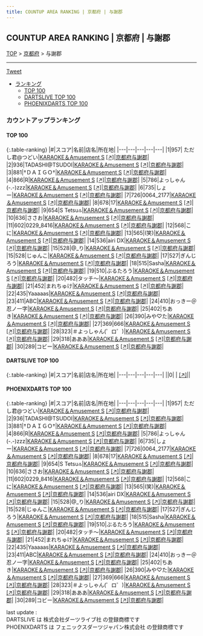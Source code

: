 ```yaml
---
title: COUNTUP AREA RANKING | 京都府 | 与謝郡
---
```

## COUNTUP AREA RANKING | 京都府 | 与謝郡

[TOP](/darts/rank/) > [京都府](/darts/rank/京都府/) > 与謝郡

___

<a href="https://twitter.com/share?ref_src=twsrc%5Etfw" data-text="COUNTUP AREA RANKING | 京都府与謝郡" class="twitter-share-button" data-hashtags="DARTSLIVE,PHOENIXDARTS,darts,ダーツ" data-show-count="false">Tweet</a>

* [ランキング](#カウントアップランキング)
    * [TOP 100](#top-100)
    * [DARTSLIVE TOP 100](#dartslive-top-100)
    * [PHOENIXDARTS TOP 100](#phoenixdarts-top-100)

### カウントアップランキング

#### TOP 100



{:.table-ranking}
|#|スコア|名前|店名|所在地|
|---|---|---|---|---|
|1|957|<span class="rank-name-pd"> ただし君@つどい</span>|<a href="/darts/rank/shops/87180.html">KARAOKE＆Amusement S</a> <a href="https://vs.phoenixdarts.com/jp/shop/shopDetailInfo/s_87180?s_seq=87180">[↗]</a>|<a href="/darts/rank/京都府/与謝郡">京都府与謝郡</a>|
|2|936|<span class="rank-name-pd">TADASHI@TSUDOI</span>|<a href="/darts/rank/shops/87180.html">KARAOKE＆Amusement S</a> <a href="https://vs.phoenixdarts.com/jp/shop/shopDetailInfo/s_87180?s_seq=87180">[↗]</a>|<a href="/darts/rank/京都府/与謝郡">京都府与謝郡</a>|
|3|881|<span class="rank-name-pd">†ＤＡＩＧＯ†</span>|<a href="/darts/rank/shops/87180.html">KARAOKE＆Amusement S</a> <a href="https://vs.phoenixdarts.com/jp/shop/shopDetailInfo/s_87180?s_seq=87180">[↗]</a>|<a href="/darts/rank/京都府/与謝郡">京都府与謝郡</a>|
|4|866|<span class="rank-name-pd">R</span>|<a href="/darts/rank/shops/87180.html">KARAOKE＆Amusement S</a> <a href="https://vs.phoenixdarts.com/jp/shop/shopDetailInfo/s_87180?s_seq=87180">[↗]</a>|<a href="/darts/rank/京都府/与謝郡">京都府与謝郡</a>|
|5|786|<span class="rank-name-pd">よっしゃん(-.-)zzz</span>|<a href="/darts/rank/shops/87180.html">KARAOKE＆Amusement S</a> <a href="https://vs.phoenixdarts.com/jp/shop/shopDetailInfo/s_87180?s_seq=87180">[↗]</a>|<a href="/darts/rank/京都府/与謝郡">京都府与謝郡</a>|
|6|735|<span class="rank-name-pd">しょー</span>|<a href="/darts/rank/shops/87180.html">KARAOKE＆Amusement S</a> <a href="https://vs.phoenixdarts.com/jp/shop/shopDetailInfo/s_87180?s_seq=87180">[↗]</a>|<a href="/darts/rank/京都府/与謝郡">京都府与謝郡</a>|
|7|726|<span class="rank-name-pd">0064_2177</span>|<a href="/darts/rank/shops/87180.html">KARAOKE＆Amusement S</a> <a href="https://vs.phoenixdarts.com/jp/shop/shopDetailInfo/s_87180?s_seq=87180">[↗]</a>|<a href="/darts/rank/京都府/与謝郡">京都府与謝郡</a>|
|8|678|<span class="rank-name-pd">17</span>|<a href="/darts/rank/shops/87180.html">KARAOKE＆Amusement S</a> <a href="https://vs.phoenixdarts.com/jp/shop/shopDetailInfo/s_87180?s_seq=87180">[↗]</a>|<a href="/darts/rank/京都府/与謝郡">京都府与謝郡</a>|
|9|654|<span class="rank-name-pd">S Tetsu🔝</span>|<a href="/darts/rank/shops/87180.html">KARAOKE＆Amusement S</a> <a href="https://vs.phoenixdarts.com/jp/shop/shopDetailInfo/s_87180?s_seq=87180">[↗]</a>|<a href="/darts/rank/京都府/与謝郡">京都府与謝郡</a>|
|10|636|<span class="rank-name-pd">ささお</span>|<a href="/darts/rank/shops/87180.html">KARAOKE＆Amusement S</a> <a href="https://vs.phoenixdarts.com/jp/shop/shopDetailInfo/s_87180?s_seq=87180">[↗]</a>|<a href="/darts/rank/京都府/与謝郡">京都府与謝郡</a>|
|11|602|<span class="rank-name-pd">0229_8416</span>|<a href="/darts/rank/shops/87180.html">KARAOKE＆Amusement S</a> <a href="https://vs.phoenixdarts.com/jp/shop/shopDetailInfo/s_87180?s_seq=87180">[↗]</a>|<a href="/darts/rank/京都府/与謝郡">京都府与謝郡</a>|
|12|568|<span class="rank-name-pd">こに</span>|<a href="/darts/rank/shops/87180.html">KARAOKE＆Amusement S</a> <a href="https://vs.phoenixdarts.com/jp/shop/shopDetailInfo/s_87180?s_seq=87180">[↗]</a>|<a href="/darts/rank/京都府/与謝郡">京都府与謝郡</a>|
|13|565|<span class="rank-name-pd">(笑)</span>|<a href="/darts/rank/shops/87180.html">KARAOKE＆Amusement S</a> <a href="https://vs.phoenixdarts.com/jp/shop/shopDetailInfo/s_87180?s_seq=87180">[↗]</a>|<a href="/darts/rank/京都府/与謝郡">京都府与謝郡</a>|
|14|536|<span class="rank-name-pd">airi DX</span>|<a href="/darts/rank/shops/87180.html">KARAOKE＆Amusement S</a> <a href="https://vs.phoenixdarts.com/jp/shop/shopDetailInfo/s_87180?s_seq=87180">[↗]</a>|<a href="/darts/rank/京都府/与謝郡">京都府与謝郡</a>|
|15|528|<span class="rank-name-pd">@_り</span>|<a href="/darts/rank/shops/87180.html">KARAOKE＆Amusement S</a> <a href="https://vs.phoenixdarts.com/jp/shop/shopDetailInfo/s_87180?s_seq=87180">[↗]</a>|<a href="/darts/rank/京都府/与謝郡">京都府与謝郡</a>|
|15|528|<span class="rank-name-pd">じゅんこ</span>|<a href="/darts/rank/shops/87180.html">KARAOKE＆Amusement S</a> <a href="https://vs.phoenixdarts.com/jp/shop/shopDetailInfo/s_87180?s_seq=87180">[↗]</a>|<a href="/darts/rank/京都府/与謝郡">京都府与謝郡</a>|
|17|527|<span class="rank-name-pd">ぎんじろう</span>|<a href="/darts/rank/shops/87180.html">KARAOKE＆Amusement S</a> <a href="https://vs.phoenixdarts.com/jp/shop/shopDetailInfo/s_87180?s_seq=87180">[↗]</a>|<a href="/darts/rank/京都府/与謝郡">京都府与謝郡</a>|
|18|515|<span class="rank-name-pd">Sasha</span>|<a href="/darts/rank/shops/87180.html">KARAOKE＆Amusement S</a> <a href="https://vs.phoenixdarts.com/jp/shop/shopDetailInfo/s_87180?s_seq=87180">[↗]</a>|<a href="/darts/rank/京都府/与謝郡">京都府与謝郡</a>|
|19|510|<span class="rank-name-pd">ぶるたろう</span>|<a href="/darts/rank/shops/87180.html">KARAOKE＆Amusement S</a> <a href="https://vs.phoenixdarts.com/jp/shop/shopDetailInfo/s_87180?s_seq=87180">[↗]</a>|<a href="/darts/rank/京都府/与謝郡">京都府与謝郡</a>|
|20|482|<span class="rank-name-pd">タッチ～</span>|<a href="/darts/rank/shops/87180.html">KARAOKE＆Amusement S</a> <a href="https://vs.phoenixdarts.com/jp/shop/shopDetailInfo/s_87180?s_seq=87180">[↗]</a>|<a href="/darts/rank/京都府/与謝郡">京都府与謝郡</a>|
|21|452|<span class="rank-name-pd">まれちゅけ</span>|<a href="/darts/rank/shops/87180.html">KARAOKE＆Amusement S</a> <a href="https://vs.phoenixdarts.com/jp/shop/shopDetailInfo/s_87180?s_seq=87180">[↗]</a>|<a href="/darts/rank/京都府/与謝郡">京都府与謝郡</a>|
|22|435|<span class="rank-name-pd">Yaaaaas</span>|<a href="/darts/rank/shops/87180.html">KARAOKE＆Amusement S</a> <a href="https://vs.phoenixdarts.com/jp/shop/shopDetailInfo/s_87180?s_seq=87180">[↗]</a>|<a href="/darts/rank/京都府/与謝郡">京都府与謝郡</a>|
|23|411|<span class="rank-name-pd">ABC</span>|<a href="/darts/rank/shops/87180.html">KARAOKE＆Amusement S</a> <a href="https://vs.phoenixdarts.com/jp/shop/shopDetailInfo/s_87180?s_seq=87180">[↗]</a>|<a href="/darts/rank/京都府/与謝郡">京都府与謝郡</a>|
|24|410|<span class="rank-name-pd">おっきー＠忍ノ一字</span>|<a href="/darts/rank/shops/87180.html">KARAOKE＆Amusement S</a> <a href="https://vs.phoenixdarts.com/jp/shop/shopDetailInfo/s_87180?s_seq=87180">[↗]</a>|<a href="/darts/rank/京都府/与謝郡">京都府与謝郡</a>|
|25|402|<span class="rank-name-pd">ちあき</span>|<a href="/darts/rank/shops/87180.html">KARAOKE＆Amusement S</a> <a href="https://vs.phoenixdarts.com/jp/shop/shopDetailInfo/s_87180?s_seq=87180">[↗]</a>|<a href="/darts/rank/京都府/与謝郡">京都府与謝郡</a>|
|26|390|<span class="rank-name-pd">みや♡た</span>|<a href="/darts/rank/shops/87180.html">KARAOKE＆Amusement S</a> <a href="https://vs.phoenixdarts.com/jp/shop/shopDetailInfo/s_87180?s_seq=87180">[↗]</a>|<a href="/darts/rank/京都府/与謝郡">京都府与謝郡</a>|
|27|369|<span class="rank-name-pd">666</span>|<a href="/darts/rank/shops/87180.html">KARAOKE＆Amusement S</a> <a href="https://vs.phoenixdarts.com/jp/shop/shopDetailInfo/s_87180?s_seq=87180">[↗]</a>|<a href="/darts/rank/京都府/与謝郡">京都府与謝郡</a>|
|28|323|<span class="rank-name-pd">＃よっしゃん(゜ロ゜)</span>|<a href="/darts/rank/shops/87180.html">KARAOKE＆Amusement S</a> <a href="https://vs.phoenixdarts.com/jp/shop/shopDetailInfo/s_87180?s_seq=87180">[↗]</a>|<a href="/darts/rank/京都府/与謝郡">京都府与謝郡</a>|
|29|318|<span class="rank-name-pd">あああ</span>|<a href="/darts/rank/shops/87180.html">KARAOKE＆Amusement S</a> <a href="https://vs.phoenixdarts.com/jp/shop/shopDetailInfo/s_87180?s_seq=87180">[↗]</a>|<a href="/darts/rank/京都府/与謝郡">京都府与謝郡</a>|
|30|289|<span class="rank-name-pd">コビー</span>|<a href="/darts/rank/shops/87180.html">KARAOKE＆Amusement S</a> <a href="https://vs.phoenixdarts.com/jp/shop/shopDetailInfo/s_87180?s_seq=87180">[↗]</a>|<a href="/darts/rank/京都府/与謝郡">京都府与謝郡</a>|


#### DARTSLIVE TOP 100



{:.table-ranking}
|#|スコア|名前|店名|所在地|
|---|---|---|---|---|
||0|<span class="rank-name-dl"> </span>|<a href="/darts/rank/shops/.html"></a> <a href="">[↗]</a>|<a href="/darts/rank//"></a>|


#### PHOENIXDARTS TOP 100



{:.table-ranking}
|#|スコア|名前|店名|所在地|
|---|---|---|---|---|
|1|957|<span class="rank-name-pd"> ただし君@つどい</span>|<a href="/darts/rank/shops/87180.html">KARAOKE＆Amusement S</a> <a href="https://vs.phoenixdarts.com/jp/shop/shopDetailInfo/s_87180?s_seq=87180">[↗]</a>|<a href="/darts/rank/京都府/与謝郡">京都府与謝郡</a>|
|2|936|<span class="rank-name-pd">TADASHI@TSUDOI</span>|<a href="/darts/rank/shops/87180.html">KARAOKE＆Amusement S</a> <a href="https://vs.phoenixdarts.com/jp/shop/shopDetailInfo/s_87180?s_seq=87180">[↗]</a>|<a href="/darts/rank/京都府/与謝郡">京都府与謝郡</a>|
|3|881|<span class="rank-name-pd">†ＤＡＩＧＯ†</span>|<a href="/darts/rank/shops/87180.html">KARAOKE＆Amusement S</a> <a href="https://vs.phoenixdarts.com/jp/shop/shopDetailInfo/s_87180?s_seq=87180">[↗]</a>|<a href="/darts/rank/京都府/与謝郡">京都府与謝郡</a>|
|4|866|<span class="rank-name-pd">R</span>|<a href="/darts/rank/shops/87180.html">KARAOKE＆Amusement S</a> <a href="https://vs.phoenixdarts.com/jp/shop/shopDetailInfo/s_87180?s_seq=87180">[↗]</a>|<a href="/darts/rank/京都府/与謝郡">京都府与謝郡</a>|
|5|786|<span class="rank-name-pd">よっしゃん(-.-)zzz</span>|<a href="/darts/rank/shops/87180.html">KARAOKE＆Amusement S</a> <a href="https://vs.phoenixdarts.com/jp/shop/shopDetailInfo/s_87180?s_seq=87180">[↗]</a>|<a href="/darts/rank/京都府/与謝郡">京都府与謝郡</a>|
|6|735|<span class="rank-name-pd">しょー</span>|<a href="/darts/rank/shops/87180.html">KARAOKE＆Amusement S</a> <a href="https://vs.phoenixdarts.com/jp/shop/shopDetailInfo/s_87180?s_seq=87180">[↗]</a>|<a href="/darts/rank/京都府/与謝郡">京都府与謝郡</a>|
|7|726|<span class="rank-name-pd">0064_2177</span>|<a href="/darts/rank/shops/87180.html">KARAOKE＆Amusement S</a> <a href="https://vs.phoenixdarts.com/jp/shop/shopDetailInfo/s_87180?s_seq=87180">[↗]</a>|<a href="/darts/rank/京都府/与謝郡">京都府与謝郡</a>|
|8|678|<span class="rank-name-pd">17</span>|<a href="/darts/rank/shops/87180.html">KARAOKE＆Amusement S</a> <a href="https://vs.phoenixdarts.com/jp/shop/shopDetailInfo/s_87180?s_seq=87180">[↗]</a>|<a href="/darts/rank/京都府/与謝郡">京都府与謝郡</a>|
|9|654|<span class="rank-name-pd">S Tetsu🔝</span>|<a href="/darts/rank/shops/87180.html">KARAOKE＆Amusement S</a> <a href="https://vs.phoenixdarts.com/jp/shop/shopDetailInfo/s_87180?s_seq=87180">[↗]</a>|<a href="/darts/rank/京都府/与謝郡">京都府与謝郡</a>|
|10|636|<span class="rank-name-pd">ささお</span>|<a href="/darts/rank/shops/87180.html">KARAOKE＆Amusement S</a> <a href="https://vs.phoenixdarts.com/jp/shop/shopDetailInfo/s_87180?s_seq=87180">[↗]</a>|<a href="/darts/rank/京都府/与謝郡">京都府与謝郡</a>|
|11|602|<span class="rank-name-pd">0229_8416</span>|<a href="/darts/rank/shops/87180.html">KARAOKE＆Amusement S</a> <a href="https://vs.phoenixdarts.com/jp/shop/shopDetailInfo/s_87180?s_seq=87180">[↗]</a>|<a href="/darts/rank/京都府/与謝郡">京都府与謝郡</a>|
|12|568|<span class="rank-name-pd">こに</span>|<a href="/darts/rank/shops/87180.html">KARAOKE＆Amusement S</a> <a href="https://vs.phoenixdarts.com/jp/shop/shopDetailInfo/s_87180?s_seq=87180">[↗]</a>|<a href="/darts/rank/京都府/与謝郡">京都府与謝郡</a>|
|13|565|<span class="rank-name-pd">(笑)</span>|<a href="/darts/rank/shops/87180.html">KARAOKE＆Amusement S</a> <a href="https://vs.phoenixdarts.com/jp/shop/shopDetailInfo/s_87180?s_seq=87180">[↗]</a>|<a href="/darts/rank/京都府/与謝郡">京都府与謝郡</a>|
|14|536|<span class="rank-name-pd">airi DX</span>|<a href="/darts/rank/shops/87180.html">KARAOKE＆Amusement S</a> <a href="https://vs.phoenixdarts.com/jp/shop/shopDetailInfo/s_87180?s_seq=87180">[↗]</a>|<a href="/darts/rank/京都府/与謝郡">京都府与謝郡</a>|
|15|528|<span class="rank-name-pd">@_り</span>|<a href="/darts/rank/shops/87180.html">KARAOKE＆Amusement S</a> <a href="https://vs.phoenixdarts.com/jp/shop/shopDetailInfo/s_87180?s_seq=87180">[↗]</a>|<a href="/darts/rank/京都府/与謝郡">京都府与謝郡</a>|
|15|528|<span class="rank-name-pd">じゅんこ</span>|<a href="/darts/rank/shops/87180.html">KARAOKE＆Amusement S</a> <a href="https://vs.phoenixdarts.com/jp/shop/shopDetailInfo/s_87180?s_seq=87180">[↗]</a>|<a href="/darts/rank/京都府/与謝郡">京都府与謝郡</a>|
|17|527|<span class="rank-name-pd">ぎんじろう</span>|<a href="/darts/rank/shops/87180.html">KARAOKE＆Amusement S</a> <a href="https://vs.phoenixdarts.com/jp/shop/shopDetailInfo/s_87180?s_seq=87180">[↗]</a>|<a href="/darts/rank/京都府/与謝郡">京都府与謝郡</a>|
|18|515|<span class="rank-name-pd">Sasha</span>|<a href="/darts/rank/shops/87180.html">KARAOKE＆Amusement S</a> <a href="https://vs.phoenixdarts.com/jp/shop/shopDetailInfo/s_87180?s_seq=87180">[↗]</a>|<a href="/darts/rank/京都府/与謝郡">京都府与謝郡</a>|
|19|510|<span class="rank-name-pd">ぶるたろう</span>|<a href="/darts/rank/shops/87180.html">KARAOKE＆Amusement S</a> <a href="https://vs.phoenixdarts.com/jp/shop/shopDetailInfo/s_87180?s_seq=87180">[↗]</a>|<a href="/darts/rank/京都府/与謝郡">京都府与謝郡</a>|
|20|482|<span class="rank-name-pd">タッチ～</span>|<a href="/darts/rank/shops/87180.html">KARAOKE＆Amusement S</a> <a href="https://vs.phoenixdarts.com/jp/shop/shopDetailInfo/s_87180?s_seq=87180">[↗]</a>|<a href="/darts/rank/京都府/与謝郡">京都府与謝郡</a>|
|21|452|<span class="rank-name-pd">まれちゅけ</span>|<a href="/darts/rank/shops/87180.html">KARAOKE＆Amusement S</a> <a href="https://vs.phoenixdarts.com/jp/shop/shopDetailInfo/s_87180?s_seq=87180">[↗]</a>|<a href="/darts/rank/京都府/与謝郡">京都府与謝郡</a>|
|22|435|<span class="rank-name-pd">Yaaaaas</span>|<a href="/darts/rank/shops/87180.html">KARAOKE＆Amusement S</a> <a href="https://vs.phoenixdarts.com/jp/shop/shopDetailInfo/s_87180?s_seq=87180">[↗]</a>|<a href="/darts/rank/京都府/与謝郡">京都府与謝郡</a>|
|23|411|<span class="rank-name-pd">ABC</span>|<a href="/darts/rank/shops/87180.html">KARAOKE＆Amusement S</a> <a href="https://vs.phoenixdarts.com/jp/shop/shopDetailInfo/s_87180?s_seq=87180">[↗]</a>|<a href="/darts/rank/京都府/与謝郡">京都府与謝郡</a>|
|24|410|<span class="rank-name-pd">おっきー＠忍ノ一字</span>|<a href="/darts/rank/shops/87180.html">KARAOKE＆Amusement S</a> <a href="https://vs.phoenixdarts.com/jp/shop/shopDetailInfo/s_87180?s_seq=87180">[↗]</a>|<a href="/darts/rank/京都府/与謝郡">京都府与謝郡</a>|
|25|402|<span class="rank-name-pd">ちあき</span>|<a href="/darts/rank/shops/87180.html">KARAOKE＆Amusement S</a> <a href="https://vs.phoenixdarts.com/jp/shop/shopDetailInfo/s_87180?s_seq=87180">[↗]</a>|<a href="/darts/rank/京都府/与謝郡">京都府与謝郡</a>|
|26|390|<span class="rank-name-pd">みや♡た</span>|<a href="/darts/rank/shops/87180.html">KARAOKE＆Amusement S</a> <a href="https://vs.phoenixdarts.com/jp/shop/shopDetailInfo/s_87180?s_seq=87180">[↗]</a>|<a href="/darts/rank/京都府/与謝郡">京都府与謝郡</a>|
|27|369|<span class="rank-name-pd">666</span>|<a href="/darts/rank/shops/87180.html">KARAOKE＆Amusement S</a> <a href="https://vs.phoenixdarts.com/jp/shop/shopDetailInfo/s_87180?s_seq=87180">[↗]</a>|<a href="/darts/rank/京都府/与謝郡">京都府与謝郡</a>|
|28|323|<span class="rank-name-pd">＃よっしゃん(゜ロ゜)</span>|<a href="/darts/rank/shops/87180.html">KARAOKE＆Amusement S</a> <a href="https://vs.phoenixdarts.com/jp/shop/shopDetailInfo/s_87180?s_seq=87180">[↗]</a>|<a href="/darts/rank/京都府/与謝郡">京都府与謝郡</a>|
|29|318|<span class="rank-name-pd">あああ</span>|<a href="/darts/rank/shops/87180.html">KARAOKE＆Amusement S</a> <a href="https://vs.phoenixdarts.com/jp/shop/shopDetailInfo/s_87180?s_seq=87180">[↗]</a>|<a href="/darts/rank/京都府/与謝郡">京都府与謝郡</a>|
|30|289|<span class="rank-name-pd">コビー</span>|<a href="/darts/rank/shops/87180.html">KARAOKE＆Amusement S</a> <a href="https://vs.phoenixdarts.com/jp/shop/shopDetailInfo/s_87180?s_seq=87180">[↗]</a>|<a href="/darts/rank/京都府/与謝郡">京都府与謝郡</a>|


<div class="footer border-top border-gray-light mt-5 pt-3 text-right text-gray">
    last update : <span style="font-weight: italic" id="foot_last_modified"></span><br />
    DARTSLIVE は 株式会社ダーツライブ社 の登録商標です<br />
    PHOENIXDARTS は フェニックスダーツジャパン株式会社 の登録商標です<br />
</div>

<script src="https://cdnjs.cloudflare.com/ajax/libs/jquery.tablesorter/2.31.3/js/jquery.tablesorter.min.js" integrity="sha512-qzgd5cYSZcosqpzpn7zF2ZId8f/8CHmFKZ8j7mU4OUXTNRd5g+ZHBPsgKEwoqxCtdQvExE5LprwwPAgoicguNg==" crossorigin="anonymous" referrerpolicy="no-referrer"></script>
<link rel="stylesheet" href="https://cdnjs.cloudflare.com/ajax/libs/jquery.tablesorter/2.31.3/css/theme.default.min.css" integrity="sha512-wghhOJkjQX0Lh3NSWvNKeZ0ZpNn+SPVXX1Qyc9OCaogADktxrBiBdKGDoqVUOyhStvMBmJQ8ZdMHiR3wuEq8+w==" crossorigin="anonymous" referrerpolicy="no-referrer" />
<script>
$(function() {
    $(".table-ranking").tablesorter({sortList:[[0, 0]]});
    $("#foot_last_modified").text(formatDate(new Date(document.lastModified), 'yyyy-MM-dd HH:mm:ss'));
});
</script>

<script async src="https://platform.twitter.com/widgets.js" charset="utf-8"></script>